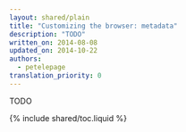 ```yaml
---
layout: shared/plain
title: "Customizing the browser: metadata"
description: "TODO"
written_on: 2014-08-08
updated_on: 2014-10-22
authors:
  - petelepage
translation_priority: 0
---
```


<p class="intro">
  TODO
</p>

{% include shared/toc.liquid %}

